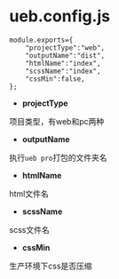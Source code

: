 # ueb.config.js

```
module.exports={
 	"projectType":"web",
	"outputName":"dist",
	"htmlName":"index",
	"scssName":"index",
	"cssMin":false,
};
```
	
* **projectType**

项目类型，有web和pc两种

* **outputName**

执行`ueb pro`打包的文件夹名

* **htmlName**

html文件名

* **scssName**

scss文件名

* **cssMin**

生产环境下css是否压缩

